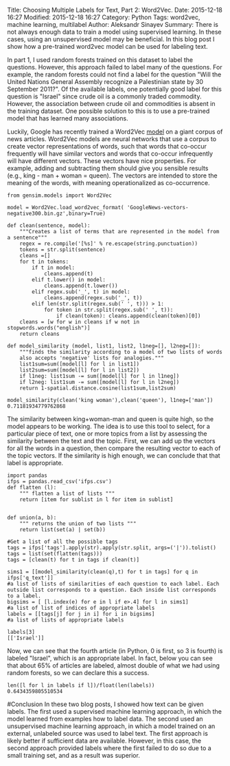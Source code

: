 Title: Choosing Multiple Labels for Text, Part 2: Word2Vec.
Date: 2015-12-18 16:27
Modified: 2015-12-18 16:27
Category: Python
Tags: word2vec, machine learning, multilabel
Author: Aleksandr Sinayev
Summary: There is not always enough data to train a model using supervised learning. In these cases, using an unsupervised model may be beneficial. In this blog post I show how a pre-trained word2vec model can be used for labeling text.

In part 1, I used random forests trained on this dataset to label the questions. However, this approach failed to label many of the questions. For example, the random forests could not find a label for the question "Will the United Nations General Assembly recognize a Palestinian state by 30 September 2011?". Of the available labels, one potentially good label for this question is "Israel" since crude oil is a commonly traded commodity. However, the association between crude oil and commodities is absent in the training dataset. One possible solution to this is to use a pre-trained model that has learned many associations.

Luckily, Google has recently trained a Word2Vec [model](https://code.google.com/p/word2vec/) on a giant corpus of news articles. Word2Vec models are neural networks that use a corpus to create vector representations of words, such that words that co-occur frequently will have similar vectors and words that co-occur infrequently will have different vectors. These vectors have nice properties. For example, adding and subtracting them should give you sensible results (e.g., king - man + woman = queen). The vectors are intended to store the meaning of the words, with meaning operationalized as co-occurrence.

```
from gensim.models import Word2Vec

model = Word2Vec.load_word2vec_format( 'GoogleNews-vectors-negative300.bin.gz',binary=True)

def clean(sentence, model):
	"""Creates a list of terms that are represented in the model from a sentence"""
	regex = re.compile('[%s]' % re.escape(string.punctuation))
	tokens = str.split(sentence)
	cleans =[]
	for t in tokens:
		if t in model: 
			cleans.append(t)
		elif t.lower() in model: 
			cleans.append(t.lower())
		elif regex.sub('_', t) in model:
			cleans.append(regex.sub('_', t))
		elif len(str.split(regex.sub(' ', t))) > 1:
			for token in str.split(regex.sub(' ', t)):
				if clean(token): cleans.append(clean(token)[0])
	cleans = [w for w in cleans if w not in stopwords.words("english")]
	return cleans

def model_similarity (model, list1, list2, l1neg=[], l2neg=[]):
	"""finds the similarity according to a model of two lists of words
	also accepts 'negative' lists for analogies."""
    list1sum=sum([model[l] for l in list1])
    list2sum=sum([model[l] for l in list2])
    if l1neg: list1sum -= sum([model[l] for l in l1neg])
    if l2neg: list1sum -= sum([model[l] for l in l2neg])
    return 1-spatial.distance.cosine(list1sum,list2sum)

model_similarity(clean('king woman'),clean('queen'), l1neg=['man'])
0.71181934779762868
```

The similarity between king+woman-man and queen is quite high, so the model appears to be working. The idea is to use this tool to select, for a particular piece of text, one or more topics from a list by assessing the similarity between the text and the topic. First, we can add up the vectors for all the words in a question, then compare the resulting vector to each of the topic vectors. If the similarity is high enough, we can conclude that that label is appropriate.

```
import pandas
ifps = pandas.read_csv('ifps.csv')
def flatten (l): 
	""" flatten a list of lists """
	return [item for sublist in l for item in sublist]


def union(a, b):
    """ returns the union of two lists """
    return list(set(a) | set(b))

#Get a list of all the possible tags
tags = ifps['tags'].apply(str).apply(str.split, args=('|')).tolist()
tags = list(set(flatten(tags)))
tags = [clean(t) for t in tags if clean(t)]

sims1 = [[model_similarity(clean(q),t) for t in tags] for q in ifps['q_text']]
#a list of lists of similarities of each question to each label. Each outside list corresponds to a question. Each inside list corresponds to a label.
bigsims = [ [l.index(e) for e in l if e>.4] for l in sims1]
#a list of list of indices of appropriate labels
labels = [[tags[j] for j in i] for i in bigsims]
#a list of lists of appropriate labels

labels[3]
[['Israel']]
```

Now, we can see that the fourth article (in Python, 0 is first, so 3 is fourth) is labeled "Israel", which is an appropriate label. In fact, below you can see that about 65% of articles are labeled, almost double of what we had using random forests, so we can declare this a success.

```
len([l for l in labels if l])/float(len(labels))
0.6434359805510534
```

#Conclusion
In these two blog posts, I showed how text can be given labels. The first used a supervised machine learning approach, in which the model learned from examples how to label data. The second used an unsupervised machine learning approach, in which a model trained on an external, unlabeled source was used to label text. The first approach is likely better if sufficient data are available. However, in this case, the second approach provided labels where the first failed to do so due to a small training set, and as a result was superior.

